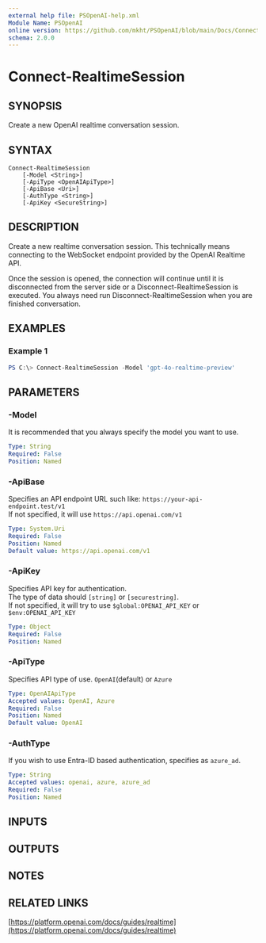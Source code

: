 ```yaml
---
external help file: PSOpenAI-help.xml
Module Name: PSOpenAI
online version: https://github.com/mkht/PSOpenAI/blob/main/Docs/Connect-RealtimeSession.md
schema: 2.0.0
---
```


# Connect-RealtimeSession

## SYNOPSIS
Create a new OpenAI realtime conversation session.

## SYNTAX

```
Connect-RealtimeSession
    [-Model <String>]
    [-ApiType <OpenAIApiType>]
    [-ApiBase <Uri>]
    [-AuthType <String>]
    [-ApiKey <SecureString>]
```

## DESCRIPTION
Create a new realtime conversation session. This technically means connecting to the WebSocket endpoint provided by the OpenAI Realtime API.

Once the session is opened, the connection will continue until it is disconnected from the server side or a Disconnect-RealtimeSession is executed. You always need run Disconnect-RealtimeSession when you are finished conversation.

## EXAMPLES

### Example 1
```powershell
PS C:\> Connect-RealtimeSession -Model 'gpt-4o-realtime-preview'
```

## PARAMETERS
### -Model
It is recommended that you always specify the model you want to use.

```yaml
Type: String
Required: False
Position: Named
```

### -ApiBase
Specifies an API endpoint URL such like: `https://your-api-endpoint.test/v1`  
If not specified, it will use `https://api.openai.com/v1`

```yaml
Type: System.Uri
Required: False
Position: Named
Default value: https://api.openai.com/v1
```

### -ApiKey
Specifies API key for authentication.  
The type of data should `[string]` or `[securestring]`.  
If not specified, it will try to use `$global:OPENAI_API_KEY` or `$env:OPENAI_API_KEY`

```yaml
Type: Object
Required: False
Position: Named
```

### -ApiType
Specifies API type of use. `OpenAI`(default) or `Azure`

```yaml
Type: OpenAIApiType
Accepted values: OpenAI, Azure
Required: False
Position: Named
Default value: OpenAI
```

### -AuthType
If you wish to use Entra-ID based authentication, specifies as `azure_ad`.

```yaml
Type: String
Accepted values: openai, azure, azure_ad
Required: False
Position: Named
```

## INPUTS

## OUTPUTS

## NOTES

## RELATED LINKS

[https://platform.openai.com/docs/guides/realtime](https://platform.openai.com/docs/guides/realtime)
